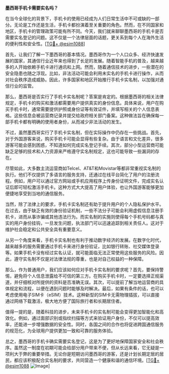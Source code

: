 **墨西哥手机卡需要实名吗？**

在当今全球化的背景下，手机卡的使用已经成为人们日常生活中不可或缺的一部分。无论是工作还是生活，手机卡都扮演着至关重要的角色。然而，在不同国家和地区，手机卡的管理政策可能有所不同。今天，我们就来聊聊墨西哥的手机卡是否需要实名登记的问题。这不仅是一个法律层面的话题，更关系到每个人在海外生活的便利性和安全性。[[TG💪+ @esim1088](https://t.me/s/esim1088)]

首先，让我们了解一下墨西哥的基本情况。墨西哥作为一个人口众多、经济快速发展的国家，其通信行业近年来也得到了长足的发展。随着智能手机的普及，越来越多的人开始依赖手机卡进行通讯和上网。然而，随着通信技术的进步，一些潜在的安全隐患也随之浮现。比如，非法活动可能会利用未实名的手机卡进行操作，从而对社会秩序造成威胁。因此，许多国家和地区开始推行手机卡实名制，以加强对通信行业的监管。

那么，墨西哥是否实行了手机卡实名制呢？答案是肯定的。根据墨西哥的相关法律规定，手机卡的购买和激活都需要用户提供真实的身份信息。具体来说，用户在购买手机卡时，通常需要提供护照或身份证等有效证件，并填写相关的个人信息表格。这些信息会被运营商记录并提交给政府相关部门备案。这种做法旨在确保每一部手机卡都有明确的使用者身份，从而减少非法活动的发生。

不过，虽然墨西哥实行了手机卡实名制，但在实际操作中仍存在一些挑战。首先，对于外国游客来说，购买手机卡可能会显得有些复杂。由于语言和文化差异，很多游客可能会感到困惑，不知道如何完成实名登记手续。其次，部分小型运营商可能缺乏足够的技术和人力资源来严格遵守实名制规定，这也可能导致一些漏洞的存在。

尽管如此，大多数主流运营商如Telcel、AT&T和Movistar等都非常重视实名制的执行。他们不仅提供了多语言的服务支持，还通过在线平台简化了用户的注册流程。例如，用户可以通过官方网站或手机应用程序上传身份证明文件，完成实名认证后即可轻松激活手机卡。这种方式大大提高了用户体验，也让外国游客能够更加便捷地享受到当地的通信服务。

当然，除了法律上的要求，手机卡实名制还有助于提升用户的个人隐私保护水平。在过去，由于缺乏有效的身份验证机制，一些不法分子可能会利用虚假信息注册手机卡，进而从事诈骗或其他违法行为。而实名制的实施则使得每个手机号码都与真实的用户身份挂钩，一旦发生问题，执法部门可以迅速追踪到相关责任人。这对于维护社会稳定和公共安全具有重要意义。

从另一个角度来看，手机卡实名制也有利于推动数字经济的发展。在数字化时代，越来越多的服务需要通过手机卡来进行身份验证，比如银行转账、社交媒体登录等。如果手机卡没有经过实名认证，就可能面临无法正常使用这些服务的风险。因此，遵守实名制不仅是对法律法规的尊重，也是对自己权益的一种保障。

那么，作为普通用户，我们应该如何应对手机卡实名制的要求呢？首先，要保持警惕，避免将个人信息泄露给不可信的第三方。在购买手机卡时，一定要选择正规渠道，并仔细核对所提供的资料是否准确无误。其次，可以提前了解当地运营商的具体规定和流程，以便在遇到问题时能够及时解决。最后，如果有条件的话，也可以考虑使用电子SIM卡（eSIM）技术。这种新型的SIM卡无需物理插拔，可以直接通过网络下载激活，极大地方便了国际旅行者和长期居住者。

值得一提的是，随着科技的进步，未来手机卡的实名制可能会变得更加智能化和高效化。例如，通过面部识别或指纹扫描等方式来验证用户身份，不仅可以提高效率，还能进一步增强数据的安全性。同时，各国之间的合作也将促进跨国通信服务的规范化，为全球用户提供更加一致和可靠的服务体验。

总之，墨西哥的手机卡确实需要实名登记，这是为了更好地保障国家安全和社会秩序。虽然这一制度在初期可能会给部分用户带来不便，但从长远来看，它无疑是一项利大于弊的重要举措。无论你是短期访问墨西哥的游客，还是计划长期定居的居民，都应该积极配合实名制的要求，共同营造一个健康和谐的通信环境。[[TG💪+ @esim1088](https://t.me/s/esim1088) ![Image](https://i.postimg.cc/4NQfJmqS/Snipaste-2025-05-13-00-14-12.png)]